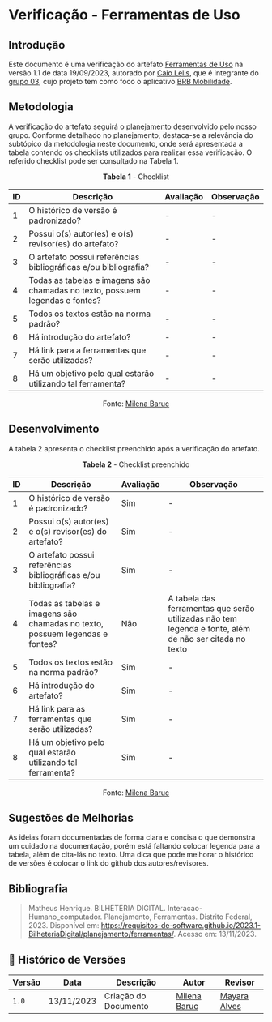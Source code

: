 #  Verificação - Ferramentas de Uso
 
## Introdução

Este documento é uma verificação do artefato [Ferramentas de Uso](https://requisitos-de-software.github.io/2023.2-BRBMobilidade/Planejamento/ferramentas/) na versão 1.1 de data 19/09/2023, autorado por [Caio Lelis](https://github.com/caio-lelis), que é integrante do [grupo 03](https://requisitos-de-software.github.io/2023.2-BRBMobilidade/), cujo projeto tem como foco o aplicativo [BRB Mobilidade](https://play.google.com/store/apps/details?id=br.com.brb.mobilidade&hl=pt_BR&gl=US&pli=1).

## Metodologia 

A verificação do artefato seguirá o [planejamento](./planejamendoDaVerificacao.md) desenvolvido pelo nosso grupo. Conforme detalhado no planejamento, destaca-se a relevância do subtópico da metodologia neste documento, onde será apresentada a tabela contendo os checklists utilizados para realizar essa verificação. O referido checklist pode ser consultado na Tabela 1.

<center>

**Tabela 1** - Checklist

| ID | Descrição                                                                      | Avaliação  | Observação |
|----|--------------------------------------------------------------------------------|------------|------------|
| 1  | O histórico de versão é padronizado?                                           |      -     |     -      |
| 2  | Possui o(s) autor(es) e o(s) revisor(es) do artefato?                          |      -     |     -      |
| 3  | O artefato possui referências bibliográficas e/ou bibliografia?                |      -     |     -      |
| 4  | Todas as tabelas e imagens são chamadas no texto, possuem legendas e fontes?   |      -     |     -      |
| 5  | Todos os textos estão na norma padrão?                                         |      -     |     -      |
| 6  | Há introdução do artefato?                                                     |      -     |     -      |
| 7  | Há link para a ferramentas que serão utilizadas?                               |      -     |     -      |
| 8  | Há um objetivo pelo qual estarão utilizando tal ferramenta?                    |      -     |     -      |

Fonte: [Milena Baruc](https://github.com/MilenaBaruc)

</center>

## Desenvolvimento 

A tabela 2 apresenta o checklist preenchido após a verificação do artefato.

<center>

**Tabela 2** - Checklist preenchido

| ID | Descrição                                                                      | Avaliação  | Observação |
|----|--------------------------------------------------------------------------------|------------|------------|
| 1  | O histórico de versão é padronizado?                                           |    Sim     |     -      |
| 2  | Possui o(s) autor(es) e o(s) revisor(es) do artefato?                          |    Sim     |     -      |
| 3  | O artefato possui referências bibliográficas e/ou bibliografia?                |    Sim     |     -      |
| 4  | Todas as tabelas e imagens são chamadas no texto, possuem legendas e fontes?   |    Não     | A tabela das ferramentas que serão utilizadas não tem legenda e fonte, além de não ser citada no texto |
| 5  | Todos os textos estão na norma padrão?                                         |     Sim    |     -      |
| 6  | Há introdução do artefato?                                                     |     Sim    |     -      |
| 7  | Há link para as ferramentas que serão utilizadas?                              |    Sim     |     -      |
| 8  | Há um objetivo pelo qual estarão utilizando tal ferramenta?                    |    Sim     |     -      |

Fonte: [Milena Baruc](https://github.com/MilenaBaruc)

</center>

## Sugestões de Melhorias

As ideias foram documentadas de forma clara e concisa o que demonstra um cuidado na documentação, porém está faltando colocar legenda para a tabela, além de cita-lás no texto. Uma dica que pode melhorar o histórico de versões é colocar o link do github dos autores/revisores. 

## Bibliografia

> Matheus Henrique. BILHETERIA DIGITAL. Interacao-Humano_computador. Planejamento, Ferramentas. Distrito Federal, 2023. Disponível em: <https://requisitos-de-software.github.io/2023.1-BilheteriaDigital/planejamento/ferramentas/>. Acesso em: 13/11/2023.

## 📑 Histórico de Versões

| Versão | Data       | Descrição                                       | Autor                                          | Revisor                                      |
| ------ | ---------- | ----------------------------------------------- | -----------------------------------------------| ---------------------------------------------|
| `1.0`  | 13/11/2023 | Criação do Documento | [Milena Baruc](https://github.com/MilenaBaruc) | [Mayara Alves](https://github.com/Mayara-tech)  |
